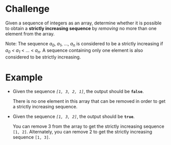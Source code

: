 # Challenge
Given a sequence of integers as an array, determine whether it is possible to obtain a **strictly increasing sequence** by *removing* no more than one element from the array.

Note: The sequence *a<sub>0</sub>*, *a<sub>1</sub>*, &hellip;, *a<sub>n</sub>* is considered to be a strictly increasing if *a<sub>0</sub>* *< a<sub>1</sub>* < &hellip; < *a<sub>n</sub>*.
A sequence containing only one element is also considered to be strictly increasing.

# Example

- Given the sequence *`[1, 3, 2, 1]`*, the output should be **`false`**.

	There is no one element in this array that can be removed in order to get a strictly increasing sequence.

- Given the sequence *`[1, 3, 2]`*, the output should be **`true`**.

	You can remove 3 from the array to get the strictly increasing sequence `[1, 2]`.
	Alternately, you can remove 2 to get the strictly increasing sequence `[1, 3]`.
